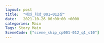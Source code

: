 ```yaml
---
layout: post
title:  "메인_회상_001~012장"
date:   2021-10-26 06:00:00 +0000
categories: Main
Tags: Story Main
SceneCode: ["scene_skip_cp001-012_q1_s10"]
---
```

